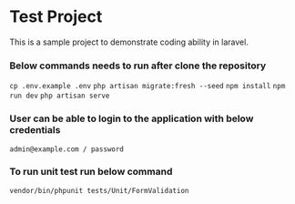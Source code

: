 # Test Project
This is a sample project to demonstrate coding ability in laravel.

### Below commands needs to run after clone the repository
``cp .env.example .env``
``php artisan migrate:fresh --seed``
``npm install``
``npm run dev``
``php artisan serve``

### User can be able to login to the application with below credentials
``admin@example.com / password``

### To run unit test run below command
``vendor/bin/phpunit tests/Unit/FormValidation``
